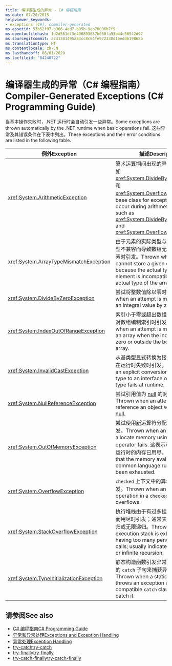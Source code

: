 ```yaml
---
title: 编译器生成的异常 - C# 编程指南
ms.date: 07/20/2015
helpviewer_keywords:
- exceptions [C#], compiler-generated
ms.assetid: 53b52f97-b366-4ed7-b05b-9eb78096b7f9
ms.openlocfilehash: 1d2d561df3e496893657b050fa93b44c56542d97
ms.sourcegitcommit: a241301495a84cc8c64fe972330d16edd619868b
ms.translationtype: HT
ms.contentlocale: zh-CN
ms.lasthandoff: 06/01/2020
ms.locfileid: "84240722"
---
```

# <a name="compiler-generated-exceptions-c-programming-guide"></a><span data-ttu-id="89c18-102">编译器生成的异常（C# 编程指南）</span><span class="sxs-lookup"><span data-stu-id="89c18-102">Compiler-Generated Exceptions (C# Programming Guide)</span></span>

<span data-ttu-id="89c18-103">当基本操作失败时，.NET 运行时会自动引发一些异常。</span><span class="sxs-lookup"><span data-stu-id="89c18-103">Some exceptions are thrown automatically by the .NET runtime when basic operations fail.</span></span> <span data-ttu-id="89c18-104">这些异常及其错误条件在下表中列出。</span><span class="sxs-lookup"><span data-stu-id="89c18-104">These exceptions and their error conditions are listed in the following table.</span></span>  
  
|<span data-ttu-id="89c18-105">例外</span><span class="sxs-lookup"><span data-stu-id="89c18-105">Exception</span></span>|<span data-ttu-id="89c18-106">描述</span><span class="sxs-lookup"><span data-stu-id="89c18-106">Description</span></span>|  
|---------------|-----------------|  
|<xref:System.ArithmeticException>|<span data-ttu-id="89c18-107">算术运算期间出现的异常的基类，例如 <xref:System.DivideByZeroException> 和 <xref:System.OverflowException>。</span><span class="sxs-lookup"><span data-stu-id="89c18-107">A base class for exceptions that occur during arithmetic operations, such as <xref:System.DivideByZeroException> and <xref:System.OverflowException>.</span></span>|  
|<xref:System.ArrayTypeMismatchException>|<span data-ttu-id="89c18-108">由于元素的实际类型与数组的实际类型不兼容而导致数组无法存储给定元素时引发。</span><span class="sxs-lookup"><span data-stu-id="89c18-108">Thrown when an array cannot store a given element because the actual type of the element is incompatible with the actual type of the array.</span></span>|  
|<xref:System.DivideByZeroException>|<span data-ttu-id="89c18-109">尝试将整数值除以零时引发。</span><span class="sxs-lookup"><span data-stu-id="89c18-109">Thrown when an attempt is made to divide an integral value by zero.</span></span>|  
|<xref:System.IndexOutOfRangeException>|<span data-ttu-id="89c18-110">索引小于零或超出数组边界时，尝试对数组编制索引时引发。</span><span class="sxs-lookup"><span data-stu-id="89c18-110">Thrown when an attempt is made to index an array when the index is less than zero or outside the bounds of the array.</span></span>|  
|<xref:System.InvalidCastException>|<span data-ttu-id="89c18-111">从基类型显式转换为接口或派生类型在运行时失败时引发。</span><span class="sxs-lookup"><span data-stu-id="89c18-111">Thrown when an explicit conversion from a base type to an interface or to a derived type fails at runtime.</span></span>|  
|<xref:System.NullReferenceException>|<span data-ttu-id="89c18-112">尝试引用值为 [null](../../language-reference/keywords/null.md) 的对象时引发。</span><span class="sxs-lookup"><span data-stu-id="89c18-112">Thrown when an attempt is made to reference an object whose value is [null](../../language-reference/keywords/null.md).</span></span>|  
|<xref:System.OutOfMemoryException>|<span data-ttu-id="89c18-113">尝试使用[新](../../language-reference/operators/new-operator.md)运算符分配内存失败时引发。</span><span class="sxs-lookup"><span data-stu-id="89c18-113">Thrown when an attempt to allocate memory using the [new](../../language-reference/operators/new-operator.md) operator fails.</span></span> <span data-ttu-id="89c18-114">这表示可用于公共语言运行时的内存已用尽。</span><span class="sxs-lookup"><span data-stu-id="89c18-114">This indicates that the memory available to the common language runtime has been exhausted.</span></span>|  
|<xref:System.OverflowException>|<span data-ttu-id="89c18-115">`checked` 上下文中的算术运算溢出时引发。</span><span class="sxs-lookup"><span data-stu-id="89c18-115">Thrown when an arithmetic operation in a `checked` context overflows.</span></span>|  
|<xref:System.StackOverflowException>|<span data-ttu-id="89c18-116">执行堆栈由于有过多挂起的方法调用而用尽时引发；通常表示非常深的递归或无限递归。</span><span class="sxs-lookup"><span data-stu-id="89c18-116">Thrown when the execution stack is exhausted by having too many pending method calls; usually indicates a very deep or infinite recursion.</span></span>|  
|<xref:System.TypeInitializationException>|<span data-ttu-id="89c18-117">静态构造函数引发异常并且没有兼容的 `catch` 子句来捕获异常时引发。</span><span class="sxs-lookup"><span data-stu-id="89c18-117">Thrown when a static constructor throws an exception and no compatible `catch` clause exists to catch it.</span></span>|  
  
## <a name="see-also"></a><span data-ttu-id="89c18-118">请参阅</span><span class="sxs-lookup"><span data-stu-id="89c18-118">See also</span></span>

- [<span data-ttu-id="89c18-119">C# 编程指南</span><span class="sxs-lookup"><span data-stu-id="89c18-119">C# Programming Guide</span></span>](../index.md)
- [<span data-ttu-id="89c18-120">异常和异常处理</span><span class="sxs-lookup"><span data-stu-id="89c18-120">Exceptions and Exception Handling</span></span>](./index.md)
- [<span data-ttu-id="89c18-121">异常处理</span><span class="sxs-lookup"><span data-stu-id="89c18-121">Exception Handling</span></span>](./exception-handling.md)
- [<span data-ttu-id="89c18-122">try-catch</span><span class="sxs-lookup"><span data-stu-id="89c18-122">try-catch</span></span>](../../language-reference/keywords/try-catch.md)
- [<span data-ttu-id="89c18-123">try-finally</span><span class="sxs-lookup"><span data-stu-id="89c18-123">try-finally</span></span>](../../language-reference/keywords/try-finally.md)
- [<span data-ttu-id="89c18-124">try-catch-finally</span><span class="sxs-lookup"><span data-stu-id="89c18-124">try-catch-finally</span></span>](../../language-reference/keywords/try-catch-finally.md)
